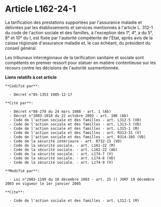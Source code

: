 # Article L162-24-1

La tarification des prestations supportées par l'assurance maladie et délivrées par les établissements et services mentionnés
à l'article L. 312-1 du code de l'action sociale et des familles, à l'exception des 1°, 4°, a du 5°, 8° et 10° du I, est
fixée par l'autorité compétente de l'Etat, après avis de la caisse régionale d'assurance maladie et, le cas échéant, du
président du conseil général.

Les tribunaux interrégionaux de la tarification sanitaire et sociale sont compétents en premier ressort pour statuer en
matière contentieuse sur les recours contre les décisions de l'autorité susmentionnée.

**Liens relatifs à cet article**

	**Codifié par**:

	  - Décret n°85-1353 1985-12-17

	**Cité par**:

	  - Décret n°88-279 du 24 mars 1988 - art. 1 (Ab)
	  - Décret n°2003-1010 du 22 octobre 2003 - art. 106 (Ab)
	  - Code de l'action sociale et des familles - art. L312-5 (VD)
	  - Code de l'action sociale et des familles - art. L313-3 (VD)
	  - Code de l'action sociale et des familles - art. L315-1 (M)
	  - Code de l'action sociale et des familles - art. R313-31 (V)
	  - Code de l'action sociale et des familles - art. R314-105 (VD)
	  - Code de la sécurité intérieure - art. R732-15 (VD)
	  - Code de la sécurité sociale. - art. L161-22 (M)
	  - Code de la sécurité sociale. - art. L162-22 (Ab)
	  - Code de la sécurité sociale. - art. L174-7 (V)
	  - Code de la sécurité sociale. - art. L174-8 (VD)
	  - Code de la sécurité sociale. - art. L174-9 (V)

	**Modifié par**:

	  - Loi n°2003-1199 du 18 décembre 2003 - art. 25 () JORF 19 décembre 2003 en vigueur le 1er janvier 2005

	**Cite**:

	  - Code de l'action sociale et des familles - art. L312-1 (M)
